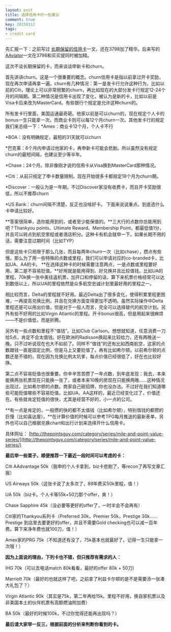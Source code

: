 ```yaml
---
layout: post
title: 选择信用卡的一些建议
comment: true
key: 20150312
tags:
- credit card
---
```


先汇报一下：之前写过
[长期保留的信用卡](https://willguxy.wordpress.com/2015/02/12/%E8%AF%B4%E8%AF%B4%E5%87%A0%E5%BC%A0%E9%80%82%E5%90%88%E9%95%BF%E6%9C%9F%E6%8C%81%E6%9C%89%E7%9A%84%E5%B9%B4%E8%B4%B9%E5%8D%A1/)一文，还在3798加了精华。后来写的
[AAviator](https://willguxy.wordpress.com/2015/03/04/aa-aviator%E4%BF%A1%E7%94%A8%E5%8D%A1%E7%9A%84%E5%B9%B4%E5%BA%A6bonus/)一文在3798和买买提同时被加精。

这次不谈长期保留的卡，而来谈谈申新卡和churn。

首先讲讲churn。这是一个很重要的概念。churn信用卡是指以前拿过开卡奖励，现在再次申请再拿一遍。churn有几种情况：第一是发卡行允许这种行为，比如以前的Citi，理论上可以非常频繁的churn，再比如现在的大部分发卡行规定12-24个月的间隔期。第二种情况是信用卡出现了变化，被认为是新的卡，比如以前是Visa卡后来改为MasterCard。有些银行个规定是允许这种churn的。

所有发卡行里面，美国运通最奇葩。他家以前是可以churn的，现在规定个人卡的bonus一生只能拿一次。而商业卡则可以每12个月churn一次。其他发卡行的规定我们来总结一下：*Amex：商业卡12个月，个人卡不行

	
*BOA：没有明确规定，最短的31天就可以churn

	
*巴克莱：6个月内申请过他家的卡，再申新卡可能会悲剧。所以虽然没有规定churn的最短间隔，也建议至少等半年。

	
*Chase：24个月。除非像刚才说的信用卡从Visa换到MasterCard那种情况。

	
*Citi：从前只规定了申卡数量限制。现在开始很多卡都规定18个月为churn期。

	
*Discover：一般认为是一年期。不过Discover家没有收费卡，而且开卡奖励很低，所以不推荐churn

	
*US Bank：churn间隔不清楚，反正也没啥好卡。
下面来说说重点。到底选什么卡申请比较好。


**答案很简单，选你能用到的，或者至少能保值的。**三大行的点数你总能用到吧？Thankyou points、Ultimate Reward、Membership Point，都最低值1分，并且可以转点到航空里程或者酒店积分。这种卡有机会就申一下。如果长期不用的话，需要注意过期时间（比如TYP）

但是这些卡只局限于那么几张，而且每两年churn一次（比如chase），攒点有些慢。那么为了用一些特殊的点数或里程，我们可以申请对应的co-branded卡，比如UA、AA的卡。
**在选择这种卡的时候需要注意两点，一是点数或里程要好用，第二是不容易贬值。**好用就是能用得到、好兑换并且比较值钱。比如UA的里程，70k换一张中美往返机票，加开口和停留的话，算下来机票价格经常可以达到数倍以上，所以UA的里程依然是众多航空忠诚计划里最好用的里程之一。

相比较而言，Delta的里程就不好用。最近Delta出了很多变化，使得积累里程更困难，一再提高兑换比例，并且在兑换方面变得更加不透明。虽然实际操作中Delta里程还是可以用出价值，但是对于一般人而言，完全可以选择替代的航空计划。另外有些不好用的比如Virgin Atlantic的里程。开卡bonus很高，但是用起来很麻烦——不是价值低，而是折腾。

另外有一些点数和里程不“值钱”。比如Club Carlson。想想就知道，任意消费一刀给5点，肯定不会太值钱。好在欧洲的Radisson换起来比较给力，还有两晚送一晚。只不过听说现在也大不如前了。同样不“值钱”的还有比如西南航空，这家的点数跟钱一直是固定比例，但是马上又要贬值了。再有比如希尔顿。以前希尔顿的点数还是不错的，现在因为兑换比例太坑爹，每点价值已经很低了，好在也比较好挣。

第二点不容易贬值也很重要。你辛辛苦苦攒了一年点数，到年底发现：我去，本来能换两张机票现在只能换一张了，或者本来10晚的房现在只能换两晚……这种情况出现过，比如希尔顿的点数。商家自己砸招牌，你也没办法。不过好在我们知道哪些可能贬值哪些不容易贬值。比如UA、AA这样的，最近已经变化过了，价值还在。有些就肯定贬值的很快，尤其是经营不好的，小一点的公司。


**有一点是肯定的，一般攒的快的都不太值钱（比如希尔顿），特别值钱的都攒的巨慢（比如喜达屋）。**在计算价值的时候可以参考TPG每月推送的最新表单，另外也可以自己根据兑换chart和出行计划来选择开什么信用卡。

具体网址：
[http://thepointsguy.com/category/series/mile-and-point-value-series/](http://thepointsguy.com/category/series/mile-and-point-value-series/)


**最后举一些栗子，顺便推荐一下最近一段时间可以考虑的卡：**

Citi AAdvantage 50k（我申的个人卡拿到，biz卡悲剧了，等recon了再写文章汇报）

US Airways 50k（这张卡说了太多次了，89年费买50k里程，值！）

UA 50k（biz卡。个人卡等55k+50刀那个offer，爽！）

Chase Sapphire 45k（没必要等更好的offer了，一时半会不会再有）

Citi家的Thankyou系列卡（Preferred 30k，Premier 50k，Prestige 30k…… Prestige 到店里去要更好的offer，并且不需要Gold checking也可以减一百年费。算下来净年费也就100刀，值！）

Amex家的PRG 75k（不知道还有没了，75k基本也就最好了。记得一生只能拿一次哦！）


**因为上面说的理由，下列卡也不错，但只推荐有需求的人：**

IHG 70k（可以去电话match 80k看看，最好的offer 80k + 50刀）

Marriott 70k（最好的也就这样了吧，之前拿了利兹卡尔顿的是不是需要添一张凑大礼包了？）

Virgin Atlantic 90k（其实是75k，第二年再给15k。里程不好用，换自家机票以及非美国本土的伙伴机票有高额燃油附加费）

BA 50k（最好的时候100k，不过你觉得还能再出现吗？）


**最后请大家举一反三，根据前面的分析来判断你看到的卡。**
